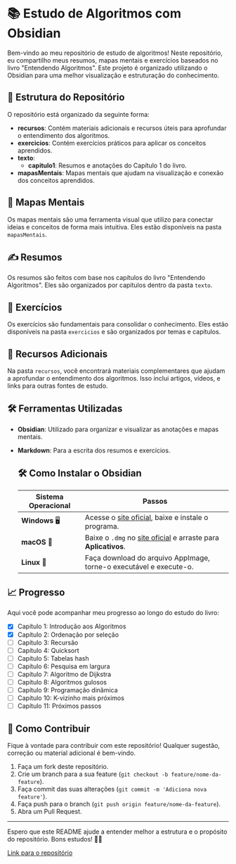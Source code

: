 # 📚 Estudo de Algoritmos com Obsidian

Bem-vindo ao meu repositório de estudo de algoritmos! Neste repositório, eu compartilho meus resumos, mapas mentais e exercícios baseados no livro "Entendendo Algoritmos". Este projeto é organizado utilizando o Obsidian para uma melhor visualização e estruturação do conhecimento.

## 📂 Estrutura do Repositório

O repositório está organizado da seguinte forma:

- **recursos**: Contém materiais adicionais e recursos úteis para aprofundar o entendimento dos algoritmos.
- **exercicios**: Contém exercícios práticos para aplicar os conceitos aprendidos.
- **texto**:
  - **capitulo1**: Resumos e anotações do Capítulo 1 do livro.
- **mapasMentais**: Mapas mentais que ajudam na visualização e conexão dos conceitos aprendidos.

## 🧠 Mapas Mentais

Os mapas mentais são uma ferramenta visual que utilizo para conectar ideias e conceitos de forma mais intuitiva. Eles estão disponíveis na pasta `mapasMentais`.

## ✍️ Resumos

Os resumos são feitos com base nos capítulos do livro "Entendendo Algoritmos". Eles são organizados por capítulos dentro da pasta `texto`.

## 💪 Exercícios

Os exercícios são fundamentais para consolidar o conhecimento. Eles estão disponíveis na pasta `exercicios` e são organizados por temas e capítulos.

## 📑 Recursos Adicionais

Na pasta `recursos`, você encontrará materiais complementares que ajudam a aprofundar o entendimento dos algoritmos. Isso inclui artigos, vídeos, e links para outras fontes de estudo.

## 🛠️ Ferramentas Utilizadas

- **Obsidian**: Utilizado para organizar e visualizar as anotações e mapas mentais.
- **Markdown**: Para a escrita dos resumos e exercícios.

  ## 🛠️ Como Instalar o Obsidian

  | Sistema Operacional | Passos |  
  |----------------------|--------|  
  | **Windows** 🖥️       | Acesse o [site oficial](https://obsidian.md/), baixe e instale o programa. |  
  | **macOS** 🍎         | Baixe o `.dmg` no [site oficial](https://obsidian.md/) e arraste para **Aplicativos**. |  
  | **Linux** 🐧         | Faça download do arquivo AppImage, torne-o executável e execute-o. |

## 📈 Progresso

Aqui você pode acompanhar meu progresso ao longo do estudo do livro:

- [x] Capítulo 1: Introdução aos Algoritmos
- [x] Capítulo 2: Ordenação por seleção
- [ ] Capítulo 3: Recursão
- [ ] Capítulo 4: Quicksort
- [ ] Capítulo 5: Tabelas hash
- [ ] Capítulo 6: Pesquisa em largura
- [ ] Capítulo 7: Algoritmo de Dijkstra
- [ ] Capítulo 8: Algoritmos gulosos
- [ ] Capítulo 9: Programação dinâmica
- [ ] Capítulo 10: K-vizinho mais próximos
- [ ] Capítulo 11: Próximos passos

## 🚀 Como Contribuir

Fique à vontade para contribuir com este repositório! Qualquer sugestão, correção ou material adicional é bem-vindo.

1. Faça um fork deste repositório.
2. Crie um branch para a sua feature (`git checkout -b feature/nome-da-feature`).
3. Faça commit das suas alterações (`git commit -m 'Adiciona nova feature'`).
4. Faça push para o branch (`git push origin feature/nome-da-feature`).
5. Abra um Pull Request.

---

Espero que este README ajude a entender melhor a estrutura e o propósito do repositório. Bons estudos! 📖✨

[Link para o repositório](https://github.com/Emersonpinho/algoritmoEssencialComObsidian/tree/main/estudoAlgoritimo)
